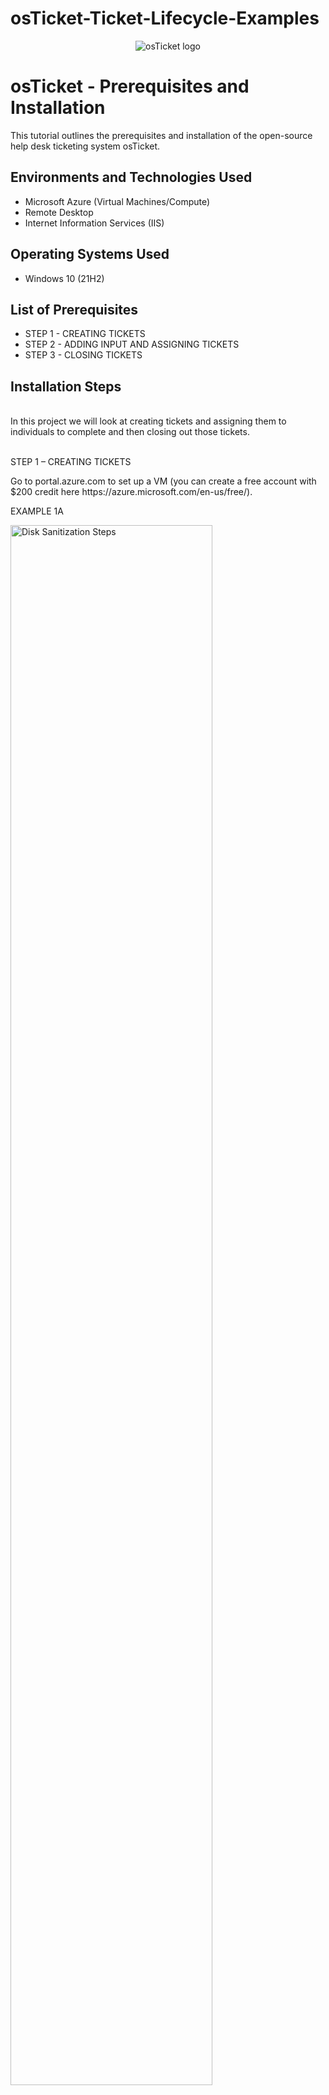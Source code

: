# osTicket-Ticket-Lifecycle-Examples
<p align="center">
<img src="https://i.imgur.com/Clzj7Xs.png" alt="osTicket logo"/>
</p>

<h1>osTicket - Prerequisites and Installation</h1>
This tutorial outlines the prerequisites and installation of the open-source help desk ticketing system osTicket.<br />

<h2>Environments and Technologies Used</h2>

- Microsoft Azure (Virtual Machines/Compute)
- Remote Desktop
- Internet Information Services (IIS)

<h2>Operating Systems Used </h2>

- Windows 10</b> (21H2)

<h2>List of Prerequisites</h2>

- STEP 1 - CREATING TICKETS
- STEP 2 - ADDING INPUT AND ASSIGNING TICKETS
- STEP 3 - CLOSING TICKETS

<h2>Installation Steps</h2>
</p>
<p>
<br />
In this project we will look at creating tickets and assigning them to individuals to complete and then closing out those tickets. 
</p>
<p>
<br />
STEP 1 – CREATING TICKETS
<p>
Go to portal.azure.com to set up a VM (you can create a free account with $200 credit here https://azure.microsoft.com/en-us/free/). 
<p>
EXAMPLE 1A
<p>
<img src="https://i.imgur.com/PowGPR4.png" height="80%" width="80%" alt="Disk Sanitization Steps"/>
</p>
<p>
The next web page you will input several items as shown in EXAMPLE 1B & 1C such as Resource Group, Virtual Machine etc. Ensure to have the inputs be the same as the example photo.
</p>
EXAMPLE 1B
<p>
<img src="https://i.imgur.com/ShRYyCV.png" height="80%" width="80%" alt="Disk Sanitization Steps"/>
</p>
<p>
<br />
For the “Administrator account” section ensure to create username and password credentials that will be required on future steps.
</p>
<br />
EXAMPLE 1C
<p>
<img src="https://i.imgur.com/cdiXyVD.png" height="80%" width="80%" alt="Disk Sanitization Steps"/>
</p>
<p>
Then select “Networking” at the top of the page and make sure the inputs match EXAMPLE 1D then select “Review and Create”.
</p>
<br />
EXAMPLE 1D
<p>
<img src="https://i.imgur.com/jzxbosV.png" height="80%" width="80%" alt="Disk Sanitization Steps"/>
</p>
<p>
line
</p>
<br />
EXAMPLE 1D
<p>
<img src="https://i.imgur.com/jzxbosV.png" height="80%" width="80%" alt="Disk Sanitization Steps"/>
</p>
<p>
line
</p>
<br />
EXAMPLE 1D
<p>
<img src="https://i.imgur.com/jzxbosV.png" height="80%" width="80%" alt="Disk Sanitization Steps"/>
</p>
<p>
line
</p>
<br />
EXAMPLE 1D
<p>
<img src="https://i.imgur.com/jzxbosV.png" height="80%" width="80%" alt="Disk Sanitization Steps"/>
</p>
<p>
line
</p>
<br />

